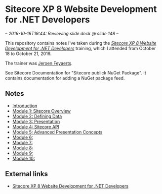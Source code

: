 # Sitecore XP 8 Website Development for .NET Developers

*– 2016-10-18T19:44: Reviewing slide deck @ slide 148 –*

This repository contains notes I've taken during the *[Sitecore XP 8 Website Development for .NET Developers][1]*
training, which I attended from October 18 to October 21, 2016.

The trainer was [Jeroen Feyaerts][2].

See Sitecore Documentation for "Sitecore publick NuGet Package". It contains documentation for adding a NuGet package
feed.

## Notes

* [Introduction](introduction.md)
* [Module 1: Sitecore Overview](module-1.md)
* [Module 2: Defining Data](module-2.md)
* [Module 3: Presentation](module-3.md)
* [Module 4: Sitecore API](module-4.md)
* [Module 5: Advanced Presentation Concepts](module-5.md)
* [Module 6: ](module-6.md)
* [Module 7: ](module-7.md)
* [Module 8: ](module-8.md)
* [Module 9: ](module-9.md)
* [Module 10: ](module-10.md)

## External links

* [Sitecore XP 8 Website Development for .NET Developers][1]

[1]: http://www.sitecore.net/fr-be/services-and-support/training/classroom-training/back-end-developers/wnd8-sitecore-website-development-for-net-developers
[2]: https://www.linkedin.com/in/jeroen-feyaerts-7777b391
